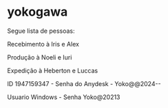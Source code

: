 # yokogawa

Segue lista de pessoas:

Recebimento à Iris e Alex

Produção à Noeli e Iuri

Expedição à Heberton e Luccas

ID 1947159347 - Senha do Anydesk  - Yoko@@2024--

Usuario Windows - Senha Yoko@20213
